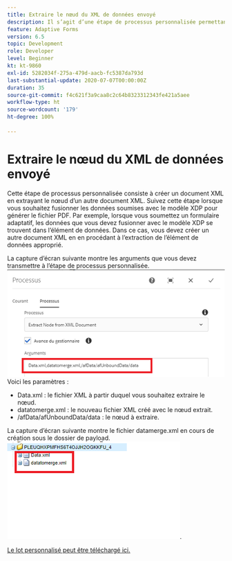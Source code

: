 ```yaml
---
title: Extraire le nœud du XML de données envoyé
description: Il s’agit d’une étape de processus personnalisée permettant d’écrire sur le système de fichiers le document résidant sous le dossier de payload.
feature: Adaptive Forms
version: 6.5
topic: Development
role: Developer
level: Beginner
kt: kt-9860
exl-id: 5282034f-275a-479d-aacb-fc5387da793d
last-substantial-update: 2020-07-07T00:00:00Z
duration: 35
source-git-commit: f4c621f3a9caa8c2c64b8323312343fe421a5aee
workflow-type: ht
source-wordcount: '179'
ht-degree: 100%

---
```


# Extraire le nœud du XML de données envoyé

Cette étape de processus personnalisée consiste à créer un document XML en extrayant le nœud d’un autre document XML. Suivez cette étape lorsque vous souhaitez fusionner les données soumises avec le modèle XDP pour générer le fichier PDF. Par exemple, lorsque vous soumettez un formulaire adaptatif, les données que vous devez fusionner avec le modèle XDP se trouvent dans l’élément de données. Dans ce cas, vous devez créer un autre document XML en en procédant à l’extraction de l’élément de données approprié.

La capture d’écran suivante montre les arguments que vous devez transmettre à l’étape de processus personnalisée.
![process-step](assets/create-xml-process-step.png)
Voici les paramètres :
* Data.xml : le fichier XML à partir duquel vous souhaitez extraire le nœud.
* datatomerge.xml : le nouveau fichier XML créé avec le nœud extrait.
* /afData/afUnboundData/data : le nœud à extraire.


La capture d’écran suivante montre le fichier datamerge.xml en cours de création sous le dossier de payload.
![create-xml](assets/create-xml.png).

[Le lot personnalisé peut être téléchargé ici.](/help/forms/assets/common-osgi-bundles/SetValueApp.core-1.0-SNAPSHOT.jar)
